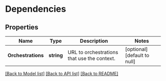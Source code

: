 # Dependencies

## Properties
Name | Type | Description | Notes
------------ | ------------- | ------------- | -------------
**Orchestrations** | **string** | URL to orchestrations that use the context. | [optional] [default to null]

[[Back to Model list]](../README.md#documentation-for-models) [[Back to API list]](../README.md#documentation-for-api-endpoints) [[Back to README]](../README.md)


